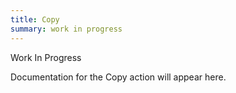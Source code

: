 ```yaml
---
title: Copy
summary: work in progress
---
```


Work In Progress

Documentation for the Copy action will appear here.
